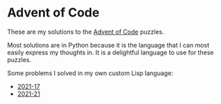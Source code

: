 # Advent of Code

These are my solutions to the [Advent of Code](https://adventofcode.com) puzzles.

Most solutions are in Python because it is the language that I can most
easily express my thoughts in.
It is a delightful language to use for these puzzles.

Some problems I solved in my own custom Lisp language:

- [2021-17](./src/day17)
- [2021-21](./src/day21)
